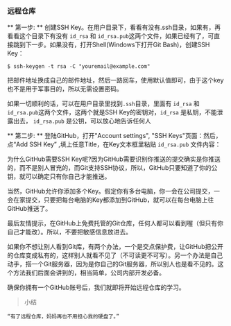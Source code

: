 ### 远程仓库 ###

** 第一步: ** 创建SSH Key。在用户目录下，看看有没有.ssh目录，如果有，再看看这个目录下有没有 `id_rsa` 和 `id_rsa.pub`这两个文件，如果已经有了，可直接跳到下一步。如果没有，打开Shell(Windows下打开Git Bash)，创建SSH Key：
	
	$ ssh-keygen -t rsa -C "youremail@example.com"
	
把邮件地址换成自己的邮件地址，然后一路回车，使用默认值即可，由于这个key也不是用于军事目的，所以无需设置密码。

如果一切顺利的话，可以在用户目录里找到`.ssh`目录，里面有 `id_rsa` 和`id_rsa.pub`这两个文件，这两个就是SSH Key的密钥对，`id_rsa` 是私钥，不能泄露出去， `id_rsa.pub` 是公钥，可以放心地告诉任何人

** 第二步: ** 登陆GitHub，打开"Account settings", "SSH Keys"页面：然后，点“Add SSH Key” ,填上任意Title，在Key文本框里粘贴 `id_rsa.pub` 文件内容：

为什么GitHub需要SSH Key呢?因为GitHub需要识别你推送的提交确实是你推送的，而不是别人冒充的，而Git支持SSH协议，所以，GitHub只要知道了你的公钥，就可以确定只有你自己才能推送。

当然，GitHub允许你添加多个Key。假定你有多台电脑，你一会在公司提交，一会在家提交，只要把每台电脑的Key都添加到GitHub，就可以在每台电脑上往GitHub推送了。

最后友情提示，在GitHub上免费托管的Git仓库，任何人都可以看到喔（但只有你自己才能改）。所以，不要把敏感信息放进去。

如果你不想让别人看到Git库，有两个办法，一个是交点保护费，让GitHub把公开的仓库变成私有的，这样别人就看不见了（不可读更不可写）。另一个办法是自己动手，搭一个Git服务器，因为是你自己的Git服务器，所以别人也是看不见的。这个方法我们后面会讲到的，相当简单，公司内部开发必备。

确保你拥有一个GitHub账号后，我们就即将开始远程仓库的学习。

>  小结

	“有了远程仓库，妈妈再也不用担心我的硬盘了。”



 
 
